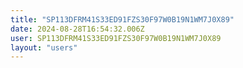 ```yaml
---
title: "SP113DFRM41S33ED91FZS30F97W0B19N1WM7J0X89"
date: 2024-08-28T16:54:32.006Z
user: SP113DFRM41S33ED91FZS30F97W0B19N1WM7J0X89
layout: "users"
---
```

    